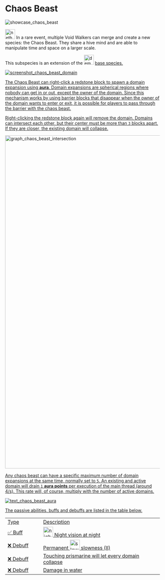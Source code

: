 # Chaos Beast

<img src="showcase_chaos_beast.png" alt="showcase_chaos_beast" title="Chaos Beast Showcase"/>

<img src="item_nether_star.png" alt="nether_star" width="32" style="inline" title="Nether Star"/> In a rare event, multiple Void Walkers can merge and create a new species: the Chaos Beast. They share a hive mind and are able to manipulate time and space on a larger scale.

<tip>This subspecies is an extension of the <img src="item_fire_charge.png" alt="demon_icon" width="32" style="inline" title="Demon Icon"/> <a href="Demon.md"/> base species.</tip>

<chapter title="Key Ability">

<chapter title="Domain Expansion">

<img src="screenshot_chaos_beast_domain.png" alt="screenshot_chaos_beast_domain" title="Chaos beast domain"/>

The Chaos Beast can right-click a redstone block to spawn a domain expansion using **aura**.
Domain expansions are spherical regions where nobody can get in or out, except the owner of the domain.
Since this mechanism works by using barrier blocks that disappear when the owner of the domain wants to enter or exit, it is possible for players to pass through the barrier with the chaos beast.

Right-clicking the redstone block again will remove the domain.
Domains can intersect each other, but their center must be more than `3` blocks apart.
If they are closer, the existing domain will collapse.

<img src="graph_chaos_beast_intersection.png" width="1080" alt="graph_chaos_beast_intersection" title="Chaos beast domain intersection"/>

Any chaos beast can have a specific maximum number of domain expansions at the same time, normally set to `5`.
An existing and active domain will drain `1` **aura points** per execution of the main thread (around 4/s).
This rate will, of course, multiply with the number of active domains.

<img src="graph_chaos_beast_bar.png" alt="text_chaos_beast_aura" title="Chaos Beast Aura"/>

</chapter>

</chapter>

<chapter title="Passive Abilities">

The passive abilities, buffs and debuffs are listed in the table below.

<table>
    <tr>
        <td width="100">Type</td>
        <td>Description</td>
    </tr>
    <tr>
        <td>✅ Buff</td>
        <td><img src="effect_night_vision.png" alt="night_vision_icon" width="32" style="inline" title="Night vision"/> Night vision at night</td>
    </tr>
    <tr>
        <td>❌ Debuff</td>
        <td>Permanent <img src="effect_slowness.png" alt="slowness_icon" width="32" style="inline" title="Slowness"/> slowness (II)</td>
    </tr>
    <tr>
        <td>❌ Debuff</td>
        <td>Touching prismarine will let every domain collapse</td>
    </tr>
    <tr>
        <td>❌ Debuff</td>
        <td>Damage in water</td>
    </tr>
</table>

</chapter>